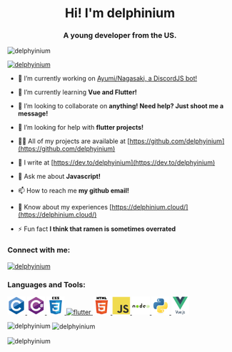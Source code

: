 <h1 align="center">Hi! I'm delphinium</h1>
<h3 align="center">A young developer from the US.</h3>

<p align="left"> <img src="https://komarev.com/ghpvc/?username=delphyinium&label=Profile%20views&color=8521a1&style=flat" alt="delphyinium" /> </p>

<p align="left"> <a href="https://github.com/ryo-ma/github-profile-trophy"><img src="https://github-profile-trophy.vercel.app/?username=delphyinium" alt="delphyinium" /></a> </p>

- 🔭 I’m currently working on [Ayumi/Nagasaki, a DiscordJS bot!](https://github.com/delphyinium/AyumiRewrite)

- 🌱 I’m currently learning **Vue and Flutter!**

- 👯 I’m looking to collaborate on **anything! Need help? Just shoot me a message!**

- 🤝 I’m looking for help with **flutter projects!**

- 👨‍💻 All of my projects are available at [https://github.com/delphyinium](https://github.com/delphyinium)

- 📝 I write at [https://dev.to/delphyinium](https://dev.to/delphyinium)

- 💬 Ask me about **Javascript!**

- 📫 How to reach me **my github email!**

- 📄 Know about my experiences [https://delphinium.cloud/](https://delphinium.cloud/)

- ⚡ Fun fact **I think that ramen is sometimes overrated**

<h3 align="left">Connect with me:</h3>
<p align="left">
<a href="https://dev.to/delphyinium" target="blank"><img align="center" src="https://raw.githubusercontent.com/rahuldkjain/github-profile-readme-generator/master/src/images/icons/Social/devto.svg" alt="delphyinium" height="30" width="40" /></a>
</p>

<h3 align="left">Languages and Tools:</h3>
<p align="left"> <a href="https://www.cprogramming.com/" target="_blank" rel="noreferrer"> <img src="https://raw.githubusercontent.com/devicons/devicon/master/icons/c/c-original.svg" alt="c" width="40" height="40"/> </a> <a href="https://www.w3schools.com/cs/" target="_blank" rel="noreferrer"> <img src="https://raw.githubusercontent.com/devicons/devicon/master/icons/csharp/csharp-original.svg" alt="csharp" width="40" height="40"/> </a> <a href="https://www.w3schools.com/css/" target="_blank" rel="noreferrer"> <img src="https://raw.githubusercontent.com/devicons/devicon/master/icons/css3/css3-original-wordmark.svg" alt="css3" width="40" height="40"/> </a> <a href="https://flutter.dev" target="_blank" rel="noreferrer"> <img src="https://www.vectorlogo.zone/logos/flutterio/flutterio-icon.svg" alt="flutter" width="40" height="40"/> </a> <a href="https://www.w3.org/html/" target="_blank" rel="noreferrer"> <img src="https://raw.githubusercontent.com/devicons/devicon/master/icons/html5/html5-original-wordmark.svg" alt="html5" width="40" height="40"/> </a> <a href="https://developer.mozilla.org/en-US/docs/Web/JavaScript" target="_blank" rel="noreferrer"> <img src="https://raw.githubusercontent.com/devicons/devicon/master/icons/javascript/javascript-original.svg" alt="javascript" width="40" height="40"/> </a> <a href="https://nodejs.org" target="_blank" rel="noreferrer"> <img src="https://raw.githubusercontent.com/devicons/devicon/master/icons/nodejs/nodejs-original-wordmark.svg" alt="nodejs" width="40" height="40"/> </a> <a href="https://www.python.org" target="_blank" rel="noreferrer"> <img src="https://raw.githubusercontent.com/devicons/devicon/master/icons/python/python-original.svg" alt="python" width="40" height="40"/> </a> <a href="https://vuejs.org/" target="_blank" rel="noreferrer"> <img src="https://raw.githubusercontent.com/devicons/devicon/master/icons/vuejs/vuejs-original-wordmark.svg" alt="vuejs" width="40" height="40"/> </a> </p>

<p><img align="left" src="https://github-readme-stats.vercel.app/api/top-langs?username=delphyinium&show_icons=true&theme=dark&title_color=8521a1&locale=en&layout=compact" alt="delphyinium" /></p>

<p>&nbsp;<img align="center" src="https://github-readme-stats.vercel.app/api?username=delphyinium&show_icons=true&theme=dark&title_color=8521a1&locale=en" alt="delphyinium" /></p>

<p><img align="center" src="https://github-readme-streak-stats.herokuapp.com/?user=delphyinium&" alt="delphyinium" /></p>

